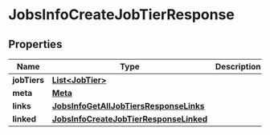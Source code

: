 

# JobsInfoCreateJobTierResponse


## Properties

| Name | Type | Description | Notes |
|------------ | ------------- | ------------- | -------------|
|**jobTiers** | [**List&lt;JobTier&gt;**](JobTier.md) |  |  [optional] |
|**meta** | [**Meta**](Meta.md) |  |  [optional] |
|**links** | [**JobsInfoGetAllJobTiersResponseLinks**](JobsInfoGetAllJobTiersResponseLinks.md) |  |  [optional] |
|**linked** | [**JobsInfoCreateJobTierResponseLinked**](JobsInfoCreateJobTierResponseLinked.md) |  |  [optional] |



